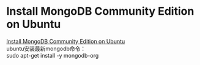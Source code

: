 Install MongoDB Community Edition on Ubuntu
============================================
[Install MongoDB Community Edition on Ubuntu](https://docs.mongodb.com/manual/tutorial/install-mongodb-on-ubuntu/)  
ubuntu安装最新mongodb命令：  
  sudo apt-get install -y mongodb-org<br>
